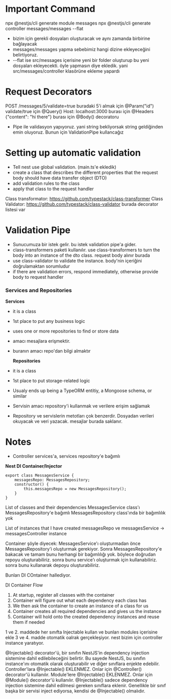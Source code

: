 # Important Command

npx @nestjs/cli generate module messages
npx @nestjs/cli generate controller messages/messages --flat

- bizim için gerekli dosyaları oluşturacak ve aynı zamanda birbirine bağlayacak
- messages/messages yapma sebebimiz hangi dizine ekleyeceğini belirtiyoruz.
- --flat ise src/messages içerisine yeni bir folder oluşturup bu yeni dosyaları ekleyecekti. öyle yapmasın diye ekledik. yani src/messages/controller klasörüne ekleme yapardı

# Request Decorators

POST /messages/5/validate=true
buradaki 5'i almak için @Param("id")
validate/true için @Query()
Host: localhost:3000 burası için @Headers
{"content": "hi there"} burası için @Body() decoratoru

- Pipe ile validasyon yapıyoruz. yani string bekliyorsak string geldiğinden emin oluyoruz. Bunun için ValidationPipe kullancağız

# Setting up automatic validation

- Tell nest use global validation. (main.ts'e ekledik)
- create a class that describes the different properties that the request body should have data transfer object (DTO)
- add validation rules to the class
- apply that class to the request handler

Class transformator: https://github.com/typestack/class-transformer
Class Validator: https://github.com/typestack/class-validator burada decorator listesi var

# Validation Pipe

- Sunucumuza bir istek gelir. bu istek validation pipe'a gider.
- class-transformers paketi kullanılır. use class-transformers to turn the body into an instance of the dto class. request body alınır burada
- use class-validator to validate the instance. body'nin içeriğini doğrulamaktan sorumludur
- if there are validation errors, respond immediately, otherwise provide body to request handler

### Services and Repositories

**Services**

- it is a class
- 1st place to put any business logic
- uses one or more repositories to find or store data
- amacı mesajlara erişmektir.
- buranın amacı repo'dan bilgi almaktır

  **Repositories**

- it is a class
- 1st place to put storage-related logic
- Usualy ends up being a TypeORM entitiy, a Mongoose schema, or similar

- Servisin amacı repository'i kullanmak ve verilere erişim sağlamak
- Repository ve servislerin metotları çok benzerdir.
  Dosyadan verileri okuyacak ve veri yazacak. mesajlar burada saklanır.

# Notes

- Controller services'a, services repository'e bağımlı

**Nest DI Container/Injector**

```
export class MessagesService {
    messagesRepo: MessagesRepository;
    constructor() {
        this.messagesRepo = new MessagesRepository();
    }
}
```

List of classes and their dependencies
MessagesService class'ı MessagesRepository'e bağımlı
MessagesRepository class'ında bir bağımlılık yok

List of instances that I have created
messagesRepo ve messagesService -> messagesController instance

Container şöyle diyecek: MessagesService'ı oluşturmadan önce MessagesRepository'i oluşturmak gerekiyor. Sonra MessagesRepository'e bakacak ve tamam bunu herhangi bir bağımlılığı yok. böylece doğrudan repoyu oluşturabiliriz. sonra bunu service'ı oluşturmak için kullanabiliriz. sonra bunu kullanarak depoyu oluşturabiliriz.

Bunları DI COntainer hallediyor.

DI Container Flow

1. At startup, register all classes with the container
2. Container will figure out what each dependency each class has
3. We then ask the container to create an instance of a class for us
4. Container creates all required dependencies and gives us the instance
5. Container will hold onto the created dependency instances and reuse them if needed

1 ve 2. maddede her sınıfta Injectable kullan ve bunları modules içerisine ekle
3 ve 4. madde otomatik oalrak gerçekleşiyor. nest bizim için controller instance yaratıyor.

@Injectable() decorator'ü, bir sınıfın NestJS'in dependency injection sistemine dahil edilebileceğini belirtir.
Bu sayede NestJS, bu sınıfın instance'ını otomatik olarak oluşturabilir ve diğer sınıflara enjekte edebilir.
Controller'lara @Injectable() EKLENMEZ. Onlar için @Controller() decorator'ü kullanılır.
Module'lere @Injectable() EKLENMEZ. Onlar için @Module() decorator'ü kullanılır.
@Injectable() sadece dependency injection sistemine dahil edilmesi gereken sınıflara eklenir.
Genellikle bir sınıf başka bir servisi inject ediyorsa, kendisi de @Injectable() olmalıdır.
